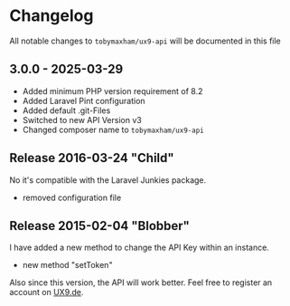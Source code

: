 # Changelog

All notable changes to `tobymaxham/ux9-api` will be documented in this file

## 3.0.0 - 2025-03-29

- Added minimum PHP version requirement of 8.2
- Added Laravel Pint configuration
- Added default .git-Files
- Switched to new API Version v3
- Changed composer name to `tobymaxham/ux9-api`

## Release 2016-03-24 "Child"
No it's compatible with the Laravel Junkies package.

- removed configuration file


## Release 2015-02-04 "Blobber"
I have added a new method to change the API Key within an instance.

- new method "setToken"

Also since this version, the API will work better. Feel free to register an account on [UX9.de](http://ux9.de/).

